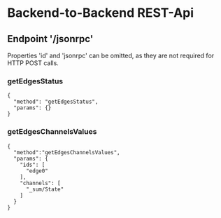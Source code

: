 # Backend-to-Backend REST-Api

## Endpoint '/jsonrpc'

Properties 'id' and 'jsonrpc' can be omitted, as they are not required for HTTP POST calls.

### getEdgesStatus

```
{
  "method": "getEdgesStatus",
  "params": {}
}
```

### getEdgesChannelsValues

```
{
  "method":"getEdgesChannelsValues",
  "params": {
    "ids": [
      "edge0"
    ],
    "channels": [
      "_sum/State"
    ]
  }
}
```

